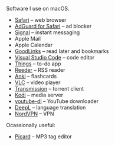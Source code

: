 Software I use on macOS.

- [Safari](https://www.apple.com/safari/) – web browser
- [AdGuard for Safari](https://adguard.com/en/adguard-safari/overview.html) – ad blocker
- [Signal](https://www.signal.org) – instant messaging
- Apple Mail
- Apple Calendar
- [GoodLinks](https://goodlinks.app) – read later and bookmarks
- [Visual Studio Code](https://code.visualstudio.com/) – code editor
- [Things](https://culturedcode.com/things/) – to-do app
- [Reeder](http://reederapp.com/mac/) – RSS reader
- [Anki](https://apps.ankiweb.net/) – flashcards
- [VLC](https://www.videolan.org/) – video player
- [Transmission](https://transmissionbt.com/) – torrent client
- [Kodi](https://kodi.tv/) – media server
- [youtube-dl](https://ytdl-org.github.io/youtube-dl/index.html) – YouTube downloader
- [DeepL](https://www.deepl.com/en/translator) – language translation
- [NordVPN](https://nordvpn.com) – VPN

Ocassionally useful:
- [Picard](https://picard.musicbrainz.org/) – MP3 tag editor